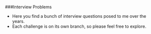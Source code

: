 ###Interview Problems

* Here you find a bunch of interview questions posed to me over the years.
* Each challenge is on its own branch, so please feel free to explore.